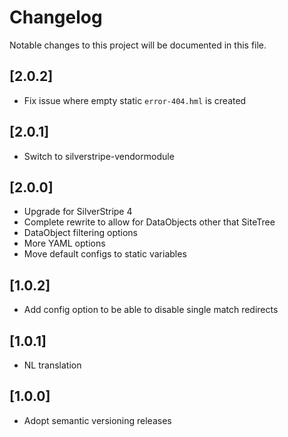 # Changelog

Notable changes to this project will be documented in this file.

## [2.0.2]

- Fix issue where empty static `error-404.hml` is created


## [2.0.1]

- Switch to silverstripe-vendormodule


## [2.0.0]

- Upgrade for SilverStripe 4
- Complete rewrite to allow for DataObjects other that SiteTree
- DataObject filtering options
- More YAML options
- Move default configs to static variables


## [1.0.2]

- Add config option to be able to disable single match redirects


## [1.0.1]

- NL translation


## [1.0.0]

- Adopt semantic versioning releases
